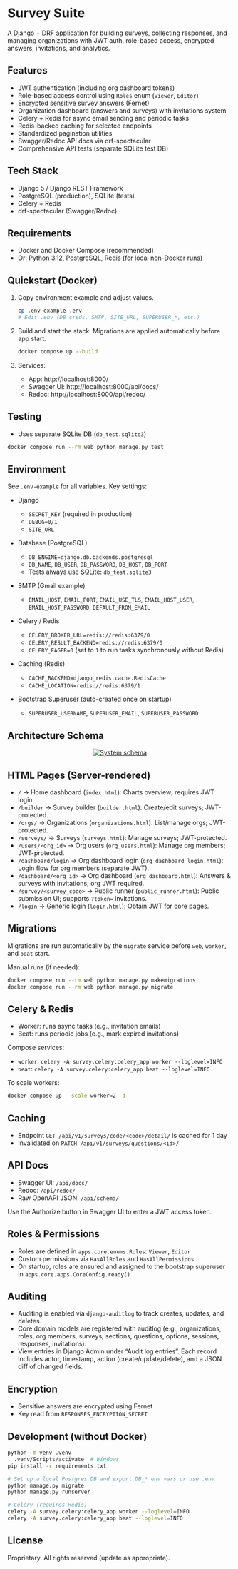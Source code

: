# Survey Suite

A Django + DRF application for building surveys, collecting responses, and managing organizations with JWT auth, role-based access, encrypted answers, invitations, and analytics.

## Features
- JWT authentication (including org dashboard tokens)
- Role-based access control using `Roles` enum (`Viewer`, `Editor`)
- Encrypted sensitive survey answers (Fernet)
- Organization dashboard (answers and surveys) with invitations system
- Celery + Redis for async email sending and periodic tasks
- Redis-backed caching for selected endpoints
- Standardized pagination utilities
- Swagger/Redoc API docs via drf-spectacular
- Comprehensive API tests (separate SQLite test DB)

## Tech Stack
- Django 5 / Django REST Framework
- PostgreSQL (production), SQLite (tests)
- Celery + Redis
- drf-spectacular (Swagger/Redoc)

## Requirements
- Docker and Docker Compose (recommended)
- Or: Python 3.12, PostgreSQL, Redis (for local non-Docker runs)

## Quickstart (Docker)
1. Copy environment example and adjust values.
   ```bash
   cp .env-example .env
   # Edit .env (DB creds, SMTP, SITE_URL, SUPERUSER_*, etc.)
   ```

2. Build and start the stack. Migrations are applied automatically before app start.
   ```bash
   docker compose up --build
   ```

3. Services:
   - App: http://localhost:8000/
   - Swagger UI: http://localhost:8000/api/docs/
   - Redoc: http://localhost:8000/api/redoc/


## Testing
- Uses separate SQLite DB (`db_test.sqlite3`)
```bash
docker compose run --rm web python manage.py test
```

## Environment
See `.env-example` for all variables. Key settings:

- Django
  - `SECRET_KEY` (required in production)
  - `DEBUG=0/1`
  - `SITE_URL`

- Database (PostgreSQL)
  - `DB_ENGINE=django.db.backends.postgresql`
  - `DB_NAME`, `DB_USER`, `DB_PASSWORD`, `DB_HOST`, `DB_PORT`
  - Tests always use SQLite: `db_test.sqlite3`

- SMTP (Gmail example)
  - `EMAIL_HOST`, `EMAIL_PORT`, `EMAIL_USE_TLS`, `EMAIL_HOST_USER`, `EMAIL_HOST_PASSWORD`, `DEFAULT_FROM_EMAIL`

- Celery / Redis
  - `CELERY_BROKER_URL=redis://redis:6379/0`
  - `CELERY_RESULT_BACKEND=redis://redis:6379/0`
  - `CELERY_EAGER=0` (set to `1` to run tasks synchronously without Redis)

- Caching (Redis)
  - `CACHE_BACKEND=django_redis.cache.RedisCache`
  - `CACHE_LOCATION=redis://redis:6379/1`

- Bootstrap Superuser (auto-created once on startup)
  - `SUPERUSER_USERNAME`, `SUPERUSER_EMAIL`, `SUPERUSER_PASSWORD`

## Architecture Schema

<p align="center">
  <a href="screenshots/schema.png" target="_blank">
    <img src="screenshots/schema.png" alt="System schema" style="max-width: 100%; height: auto;" />
  </a>
</p>

## HTML Pages (Server-rendered)
- `/` → Home dashboard (`index.html`): Charts overview; requires JWT login.
- `/builder` → Survey builder (`builder.html`): Create/edit surveys; JWT-protected.
- `/orgs/` → Organizations (`organizations.html`): List/manage orgs; JWT-protected.
- `/surveys/` → Surveys (`surveys.html`): Manage surveys; JWT-protected.
- `/users/<org_id>` → Org users (`org_users.html`): Manage org members; JWT-protected.
- `/dashboard/login` → Org dashboard login (`org_dashboard_login.html`): Login flow for org members (separate JWT).
- `/dashboard/<org_id>` → Org dashboard (`org_dashboard.html`): Answers & surveys with invitations; org JWT required.
- `/survey/<survey_code>` → Public runner (`public_runner.html`): Public submission UI; supports `?token=` invitations.
- `/login` → Generic login (`login.html`): Obtain JWT for core pages.

## Migrations
Migrations are run automatically by the `migrate` service before `web`, `worker`, and `beat` start.

Manual runs (if needed):
```bash
docker compose run --rm web python manage.py makemigrations
docker compose run --rm web python manage.py migrate
```

## Celery & Redis
- Worker: runs async tasks (e.g., invitation emails)
- Beat: runs periodic jobs (e.g., mark expired invitations)

Compose services:
- `worker`: `celery -A survey.celery:celery_app worker --loglevel=INFO`
- `beat`: `celery -A survey.celery:celery_app beat --loglevel=INFO`

To scale workers:
```bash
docker compose up --scale worker=2 -d
```

## Caching
- Endpoint `GET /api/v1/surveys/code/<code>/detail/` is cached for 1 day
- Invalidated on `PATCH /api/v1/surveys/questions/<id>/`

## API Docs
- Swagger UI: `/api/docs/`
- Redoc: `/api/redoc/`
- Raw OpenAPI JSON: `/api/schema/`

Use the Authorize button in Swagger UI to enter a JWT access token.

## Roles & Permissions
- Roles are defined in `apps.core.enums.Roles`: `Viewer`, `Editor`
- Custom permissions via `HasAllRoles` and `HasAllPermissions`
- On startup, roles are ensured and assigned to the bootstrap superuser in `apps.core.apps.CoreConfig.ready()`

## Auditing
- Auditing is enabled via `django-auditlog` to track creates, updates, and deletes.
- Core domain models are registered with auditlog (e.g., organizations, roles, org members, surveys, sections, questions, options, sessions, responses, invitations).
- View entries in Django Admin under “Audit log entries”. Each record includes actor, timestamp, action (create/update/delete), and a JSON diff of changed fields.

## Encryption
- Sensitive answers are encrypted using Fernet
- Key read from `RESPONSES_ENCRYPTION_SECRET`

## Development (without Docker)
```bash
python -m venv .venv
. .venv/Scripts/activate  # Windows
pip install -r requirements.txt

# Set up a local Postgres DB and export DB_* env vars or use .env
python manage.py migrate
python manage.py runserver

# Celery (requires Redis)
celery -A survey.celery:celery_app worker --loglevel=INFO
celery -A survey.celery:celery_app beat --loglevel=INFO
```


## License
Proprietary. All rights reserved (update as appropriate).

